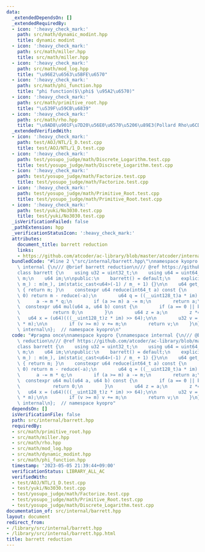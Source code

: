 ```yaml
---
data:
  _extendedDependsOn: []
  _extendedRequiredBy:
  - icon: ':heavy_check_mark:'
    path: src/math/dynamic_modint.hpp
    title: dynamic modint
  - icon: ':heavy_check_mark:'
    path: src/math/miller.hpp
    title: src/math/miller.hpp
  - icon: ':heavy_check_mark:'
    path: src/math/mod_log.hpp
    title: "\u96E2\u6563\u5BFE\u6570"
  - icon: ':heavy_check_mark:'
    path: src/math/phi_function.hpp
    title: "phi function($\\phi$ \u95A2\u6570)"
  - icon: ':heavy_check_mark:'
    path: src/math/primitive_root.hpp
    title: "\u539F\u59CB\u6839"
  - icon: ':heavy_check_mark:'
    path: src/math/rho.hpp
    title: "\u9AD8\u901F\u7D20\u56E0\u6570\u5206\u89E3(Pollard Rho\u6CD5)"
  _extendedVerifiedWith:
  - icon: ':heavy_check_mark:'
    path: test/AOJ/NTL/1_D.test.cpp
    title: test/AOJ/NTL/1_D.test.cpp
  - icon: ':heavy_check_mark:'
    path: test/yosupo_judge/math/Discrete_Logarithm.test.cpp
    title: test/yosupo_judge/math/Discrete_Logarithm.test.cpp
  - icon: ':heavy_check_mark:'
    path: test/yosupo_judge/math/Factorize.test.cpp
    title: test/yosupo_judge/math/Factorize.test.cpp
  - icon: ':heavy_check_mark:'
    path: test/yosupo_judge/math/Primitive_Root.test.cpp
    title: test/yosupo_judge/math/Primitive_Root.test.cpp
  - icon: ':heavy_check_mark:'
    path: test/yuki/No3030.test.cpp
    title: test/yuki/No3030.test.cpp
  _isVerificationFailed: false
  _pathExtension: hpp
  _verificationStatusIcon: ':heavy_check_mark:'
  attributes:
    document_title: barrett reduction
    links:
    - https://github.com/atcoder/ac-library/blob/master/atcoder/internal_math.hpp
  bundledCode: "#line 2 \"src/internal/barrett.hpp\"\nnamespace kyopro {\nnamespace\
    \ internal {\n/// @brief barrett reduction\n/// @ref https://github.com/atcoder/ac-library/blob/master/atcoder/internal_math.hpp\n\
    class barrett {\n    using u32 = uint32_t;\n    using u64 = uint64_t;\n\n    u64\
    \ m;\n    u64 im;\n\npublic:\n    barrett() = default;\n    explicit barrett(u64\
    \ m_) : m(m_), im(static_cast<u64>(-1) / m_ + 1) {}\n\n    u64 get_mod() const\
    \ { return m; }\n    constexpr u64 reduce(int64_t a) const {\n        if (a <\
    \ 0) return m - reduce(-a);\n        u64 q = ((__uint128_t)a * im) >> 64;\n  \
    \      a -= m * q;\n        if (a >= m) a -= m;\n        return a;\n    }\n  \
    \  constexpr u64 mul(u64 a, u64 b) const {\n        if (a == 0 || b == 0) {\n\
    \            return 0;\n        }\n        u64 z = a;\n        z *= b;\n     \
    \   u64 x = (u64)(((__uint128_t)z * im) >> 64);\n\n        u32 v = (u32)(z - x\
    \ * m);\n\n        if (v >= m) v += m;\n        return v;\n    }\n};\n};  // namespace\
    \ internal\n};  // namespace kyopro\n"
  code: "#pragma once\nnamespace kyopro {\nnamespace internal {\n/// @brief barrett\
    \ reduction\n/// @ref https://github.com/atcoder/ac-library/blob/master/atcoder/internal_math.hpp\n\
    class barrett {\n    using u32 = uint32_t;\n    using u64 = uint64_t;\n\n    u64\
    \ m;\n    u64 im;\n\npublic:\n    barrett() = default;\n    explicit barrett(u64\
    \ m_) : m(m_), im(static_cast<u64>(-1) / m_ + 1) {}\n\n    u64 get_mod() const\
    \ { return m; }\n    constexpr u64 reduce(int64_t a) const {\n        if (a <\
    \ 0) return m - reduce(-a);\n        u64 q = ((__uint128_t)a * im) >> 64;\n  \
    \      a -= m * q;\n        if (a >= m) a -= m;\n        return a;\n    }\n  \
    \  constexpr u64 mul(u64 a, u64 b) const {\n        if (a == 0 || b == 0) {\n\
    \            return 0;\n        }\n        u64 z = a;\n        z *= b;\n     \
    \   u64 x = (u64)(((__uint128_t)z * im) >> 64);\n\n        u32 v = (u32)(z - x\
    \ * m);\n\n        if (v >= m) v += m;\n        return v;\n    }\n};\n};  // namespace\
    \ internal\n};  // namespace kyopro"
  dependsOn: []
  isVerificationFile: false
  path: src/internal/barrett.hpp
  requiredBy:
  - src/math/primitive_root.hpp
  - src/math/miller.hpp
  - src/math/rho.hpp
  - src/math/mod_log.hpp
  - src/math/dynamic_modint.hpp
  - src/math/phi_function.hpp
  timestamp: '2023-05-05 21:39:44+09:00'
  verificationStatus: LIBRARY_ALL_AC
  verifiedWith:
  - test/AOJ/NTL/1_D.test.cpp
  - test/yuki/No3030.test.cpp
  - test/yosupo_judge/math/Factorize.test.cpp
  - test/yosupo_judge/math/Primitive_Root.test.cpp
  - test/yosupo_judge/math/Discrete_Logarithm.test.cpp
documentation_of: src/internal/barrett.hpp
layout: document
redirect_from:
- /library/src/internal/barrett.hpp
- /library/src/internal/barrett.hpp.html
title: barrett reduction
---
```

